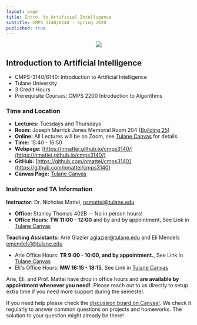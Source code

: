 ```yaml
---
layout: page
title: Intro. to Artificial Intelligence
subtitle: CMPS 3140/6140 - Spring 2020
published: true
---
```

<p style="text-align:center;"><img src="{{ 'img/hal.jpg' | relative_url }}" /></p>

## Introduction to Artificial Intelligence 
* CMPS-3140/6140: Introduction to Artificial Intelligence
* Tulane University
* 3 Credit Hours
* Prerequisite Courses: CMPS 2200 Introduction to Algorithms

### Time and Location
* **Lectures:** Tuesdays and Thursdays 
* **Room:** Joseph Merrick Jones Memorial Room 204 ([Building 25](https://campusservices.tulane.edu/resources/map))
* **Online:** All Lectures will be on Zoom, see [Tulane Canvas](https://tulane.instructure.com/) for details.
* **Time:** 15:40 - 16:50
* **Webpage:** [https://nmattei.github.io/cmps3140/](https://nmattei.github.io/cmps3140/)
* **GitHub:** [https://github.com/nmattei/cmps3140](https://github.com/nmattei/cmps3140)
* **Canvas Page:** [Tulane Canvas](https://tulane.instructure.com/)

### Instructor and TA Information
**Instructor:** Dr. Nicholas Mattei, <nsmattei@tulane.edu>
* **Office:** Stanley Thomas 402B -- No in person hours!
* **Office Hours:** **TW 11:00 - 12:00** and by and by appointment, See Link in [Tulane Canvas](https://tulane.instructure.com/)

**Teaching Assistants:** Arie Glazier <aglazier@tulane.edu> and Eli Mendels <emendels1@tulane.edu>
*  Arie Office Hours: **TR 9:00 - 10:00, and by appointment.**, See Link in [Tulane Canvas](https://tulane.instructure.com/)
* Eli's Office Hours: **MW 16:15 - 18:15**, See Link in [Tulane Canvas](https://tulane.instructure.com/)

Arie, Eli, and Prof. Mattei have drop in office hours and **are available by appointment whenever you need!**.  Please reach out to us directly to setup extra time if you need more support during the semester.

If you need help please check the [discussion board on Canvas!](https://tulane.instructure.com/courses/2227316/discussion_topics). We check it regularly to answer common questions on projects and homeworks.  The solution to your question might already be there!
